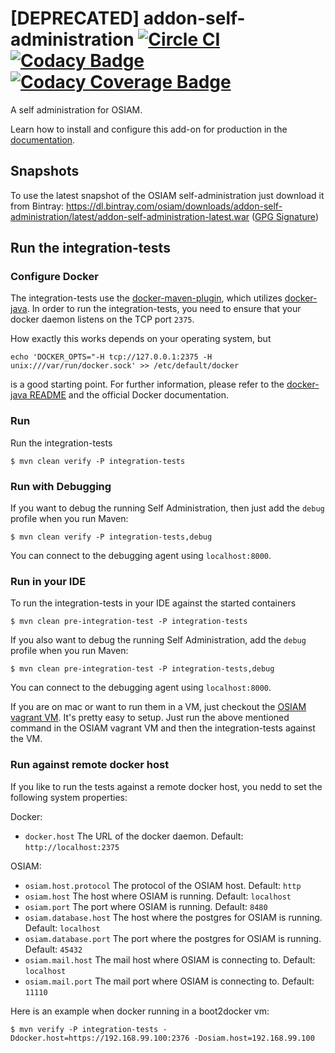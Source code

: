 # [DEPRECATED] addon-self-administration [![Circle CI](https://circleci.com/gh/osiam/addon-self-administration.svg?style=svg)](https://circleci.com/gh/osiam/addon-self-administration) [![Codacy Badge](https://api.codacy.com/project/badge/grade/ad2f264b04c846949878779e7e8101b7)](https://www.codacy.com/app/OSIAM/addon-self-administration) [![Codacy Coverage Badge](https://api.codacy.com/project/badge/coverage/ad2f264b04c846949878779e7e8101b7)](https://www.codacy.com/app/OSIAM/addon-self-administration)

A self administration for OSIAM.

Learn how to install and configure this add-on for production in the
[documentation](docs/README.md).

## Snapshots

To use the latest snapshot of the OSIAM self-administration just download it
from Bintray:
https://dl.bintray.com/osiam/downloads/addon-self-administration/latest/addon-self-administration-latest.war
([GPG Signature](https://dl.bintray.com/osiam/downloads/addon-self-administration/latest/addon-self-administration-latest.war.asc))

## Run the integration-tests

### Configure Docker

The integration-tests use the [docker-maven-plugin](https://github.com/alexec/docker-maven-plugin),
which utilizes [docker-java](https://github.com/docker-java/docker-java).
In order to run the integration-tests, you need to ensure that your docker daemon
listens on the TCP port `2375`.

How exactly this works depends on your operating system, but

    echo 'DOCKER_OPTS="-H tcp://127.0.0.1:2375 -H unix:///var/run/docker.sock' >> /etc/default/docker

is a good starting point. For further information, please refer to  the
[docker-java README](https://github.com/docker-java/docker-java#build-with-maven)
and the official Docker documentation.

### Run

Run the integration-tests

    $ mvn clean verify -P integration-tests

### Run with Debugging

If you want to debug the running Self Administration, then just add the `debug`
profile when you run Maven:

    $ mvn clean verify -P integration-tests,debug

You can connect to the debugging agent using `localhost:8000`.

### Run in your IDE

To run the integration-tests in your IDE against the started containers

    $ mvn clean pre-integration-test -P integration-tests

If you also want to debug the running Self Administration, add the `debug`
profile when you run Maven:

    $ mvn clean pre-integration-test -P integration-tests,debug

You can connect to the debugging agent using `localhost:8000`.

If you are on mac or want to run them in a VM, just checkout the
[OSIAM vagrant VM](https://github.com/osiam/vagrant). It's pretty easy to setup.
Just run the above mentioned command in the OSIAM vagrant VM and then the
integration-tests against the VM.

### Run against remote docker host

If you like to run the tests against a remote docker host, you nedd to set the
following system properties:

Docker:
- `docker.host`
  The URL of the docker daemon. Default: `http://localhost:2375`

OSIAM:
- `osiam.host.protocol`
  The protocol of the OSIAM host. Default: `http`
- `osiam.host`
  The host where OSIAM is running. Default: `localhost`
- `osiam.port`
  The port where OSIAM is running. Default: `8480`
- `osiam.database.host`
  The host where the postgres for OSIAM is running. Default: `localhost`
- `osiam.database.port`
  The port where the postgres for OSIAM is running. Default: `45432`
- `osiam.mail.host`
  The mail host where OSIAM is connecting to. Default: `localhost`
- `osiam.mail.port`
  The mail port where OSIAM is connecting to. Default: `11110`

Here is an example when docker running in a boot2docker vm:

    $ mvn verify -P integration-tests -Ddocker.host=https://192.168.99.100:2376 -Dosiam.host=192.168.99.100
